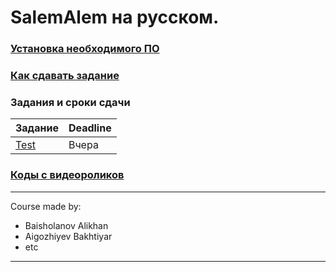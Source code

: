 # SalemAlem на русском.

### [Установка необходимого ПО](practice/how-to/how-to-install-requirements.md)
### [Как сдавать задание](practice/how-to/how-to-submit-rus.md)

### Задания и сроки сдачи
| Задание | Deadline |
| ---      |  ------  |
|[Test](https://codeforces.com/problemset/problem/1469/B?locale=ru)|Вчера|

### [Коды с видеороликов](lectures/code-samples)

---
Course made by:
* Baisholanov Alikhan
* Aigozhiyev Bakhtiyar
* etc
---